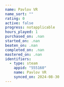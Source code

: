 ```yaml
---
name: Pavlov VR
name_sort: ""
rating: 0
active: false
progress: notapplicable
hours_played: 1
purchased_on: .nan
started_on: .nan
beaten_on: .nan
completed_on: .nan
mastered_on: .nan
identifiers:
  - type: steam
    appid: "555160"
    name: Pavlov VR
    synced_on: 2024-08-30
---
```

